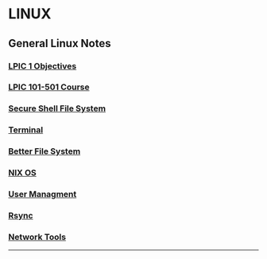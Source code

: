 # LINUX
## General Linux Notes

### [LPIC 1 Objectives](LPIC_201_Objectives.md)
### [LPIC 101-501 Course](LPIC101501course.md)
### [Secure Shell File System](sshfs.md)
### [Terminal](Terminal/index.md)
### [Better File System](btrfs.md)
### [NIX OS](NIX.md)
### [User Managment](Users.md)
### [Rsync](Rsync.md)
### [Network Tools](NetworkTools.md)
---